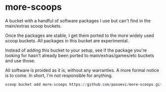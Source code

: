 # more-scoops

A bucket with a handful of software packages I use but can't find in the main/extras scoop buckets. 

Once the packages are stable, I get them ported to the more widely used scoop buckets. All packages in this bucket are experimental. 

Instead of adding this bucket to your setup, see if the package you're looking for hasn't already been ported to main/extras/games/etc buckets and use those.

All software is proided as it is, without any warranties. A more formal notice is to come. In short, I'm not responsible for anything.

```powershell
scoop bucket add more-scoops https://github.com/pasoevi/more-scoops.git
```
